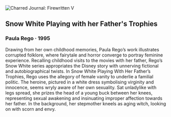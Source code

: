 <div class="artwork-of-the-day">
  <div class="container">
    <div class="img-wrapper">
      <img
        src="https://uploads5.wikiart.org/images/paula-rego/snow-white-playing-with-her-father-s-trophies-1995.jpg!Large.jpg"
        alt="Charred Journal: Firewritten V" />
    </div>
    <div class="artwork-detail">
      <div class="artwork-origin"> 
        <h2 class="artwork-name">Snow White Playing with her Father's Trophies</h2>
        <h3 class="artist">
          Paula Rego
                    ·  1995
        </h3>
      </div>
      <p class="description">
        <span class="artwork-description-text ng-binding" ng-bind-html="viewModel.ArtworkOfTheDay.Description | unsafe">Drawing from her own childhood memories, Paula Rego’s work illustrates corrupted folklore, where fairytale and horror converge to portray feminine experience. Recalling childhood visits to the movies with her father, Rego’s Snow White series appropriates the Disney story with unnerving fictional and autobiographical twists. In Snow White Playing With Her Father’s Trophies, Rego uses the allegory of female vanity to underlie a familial politic. The heroine, pictured in a white dress symbolising virginity and innocence, seems wryly aware of her own sexuality. Sat unladylike with legs spread, she prizes the head of a young buck between her knees, representing sexual awakening and insinuating improper affection towards her father. In the background, her stepmother kneels as aging witch, looking on with scorn and envy.</span>
                        <div class="text-shadow-container" ng-show="showShadow" style=""></div>
      </p>
    </div>
  </div>

</div>
